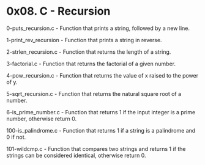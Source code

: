 # 0x08. C - Recursion

0-puts_recursion.c - Function that prints a string, followed by a new line.

1-print_rev_recursion - Function that prints a string in reverse.

2-strlen_recursion.c - Function that returns the length of a string.

3-factorial.c - Function that returns the factorial of a given number.

4-pow_recursion.c - Function that returns the value of x raised to the power of y.

5-sqrt_recursion.c - Function that returns the natural square root of a number.

6-is_prime_number.c - Function that returns 1 if the input integer is a prime number, otherwise return 0.

100-is_palindrome.c - Function that returns 1 if a string is a palindrome and 0 if not.

101-wildcmp.c - Function that compares two strings and returns 1 if the strings can be considered identical, otherwise return 0.
